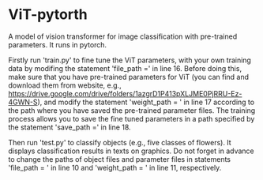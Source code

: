 # ViT-pytorth
A model of vision transformer for image classification with pre-trained parameters. It runs in pytorch.

Firstly run 'train.py' to fine tune the ViT parameters, with your own training data by modifing the statement 'file_path =' in line 16. Before doing this, make sure that you have pre-trained parameters for ViT (you can find and download them from website, e.g., https://drive.google.com/drive/folders/1azgrD1P413pXLJME0PjRRU-Ez-4GWN-S), and modify the statement 'weight_path = ' in line 17 according to the path where you have saved the pre-trained parameter files. The training process allows you to save the fine tuned parameters in a path specified by the statement 'save_path =' in line 18.

Then run 'test.py' to classify objects (e.g., five classes of flowers). It displays classification results in texts on graphics. Do not forget in advance to change the paths of object files and parameter files in statements 'file_path = ' in line 10 and 'weight_path = ' in line 11, respectively.

